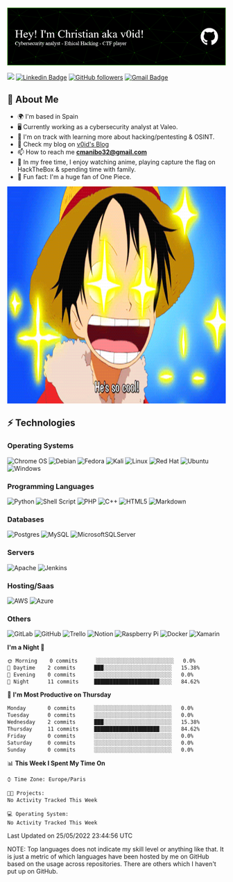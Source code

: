 ![Header](img/github-header-image.png)



![](https://komarev.com/ghpvc/?username=voidpy) 
[![Linkedin Badge](https://img.shields.io/badge/-christianmanalo-blue?style=flat-square&logo=Linkedin&logoColor=white&link=https://www.linkedin.com/in/christianmanalo/)](https://www.linkedin.com/in/christianmanalo/) 
[![GitHub followers](https://img.shields.io/github/followers/v0idpy?label=Follow&style=social)](https://github.com/v0idpy/?tab=follow)
[![Gmail Badge](https://img.shields.io/badge/-cmanibo32@gmail.com-c14438?style=flat-square&logo=Gmail&logoColor=white&link=mailto:cmanibo32@gmail.com)](mailto:cmanibo32@gmail.com)

## 👾  About Me

* 🌍  I'm based in Spain
* 🖥️ Currently working as a cybersecurity analyst at Valeo.
* 🧠  I'm on track with learning more about hacking/pentesting & OSINT.
* 💬 Check my blog on [v0id's Blog](https://v0idpy.github.io/)
* 📫 How to reach me **cmanibo32@gmail.com**
* 🚀  In my free time, I enjoy watching anime, playing capture the flag on HackTheBox & spending time with family.
* 🎉 Fun fact: I'm a huge fan of One Piece.

<img align="center" alt="GIF" src="img/luffy.gif" width="850" height="500" />

## ⚡ Technologies

### Operating Systems
![Chrome OS](https://img.shields.io/badge/chrome%20os-3d89fc?style=for-the-badge&logo=google%20chrome&logoColor=white)
![Debian](https://img.shields.io/badge/Debian-D70A53?style=for-the-badge&logo=debian&logoColor=white)
![Fedora](https://img.shields.io/badge/Fedora-294172?style=for-the-badge&logo=fedora&logoColor=white)
![Kali](https://img.shields.io/badge/Kali-268BEE?style=for-the-badge&logo=kalilinux&logoColor=white)
![Linux](https://img.shields.io/badge/Linux-FCC624?style=for-the-badge&logo=linux&logoColor=black)
![Red Hat](https://img.shields.io/badge/Red%20Hat-EE0000?style=for-the-badge&logo=redhat&logoColor=white)
![Ubuntu](https://img.shields.io/badge/Ubuntu-E95420?style=for-the-badge&logo=ubuntu&logoColor=white)
![Windows](https://img.shields.io/badge/Windows-0078D6?style=for-the-badge&logo=windows&logoColor=white)

### Programming Languages 
![Python](https://img.shields.io/badge/python-3670A0?style=for-the-badge&logo=python&logoColor=ffdd54)
![Shell Script](https://img.shields.io/badge/shell_script-%23121011.svg?style=for-the-badge&logo=gnu-bash&logoColor=white)
![PHP](https://img.shields.io/badge/php-%23777BB4.svg?style=for-the-badge&logo=php&logoColor=white)
![C++](https://img.shields.io/badge/c++-%2300599C.svg?style=for-the-badge&logo=c%2B%2B&logoColor=white)
![HTML5](https://img.shields.io/badge/html5-%23E34F26.svg?style=for-the-badge&logo=html5&logoColor=white)
![Markdown](https://img.shields.io/badge/markdown-%23000000.svg?style=for-the-badge&logo=markdown&logoColor=white)

### Databases
![Postgres](https://img.shields.io/badge/postgres-%23316192.svg?style=for-the-badge&logo=postgresql&logoColor=white)
![MySQL](https://img.shields.io/badge/mysql-%2300f.svg?style=for-the-badge&logo=mysql&logoColor=white)
![MicrosoftSQLServer](https://img.shields.io/badge/Microsoft%20SQL%20Sever-CC2927?style=for-the-badge&logo=microsoft%20sql%20server&logoColor=white)

### Servers
![Apache](https://img.shields.io/badge/apache-%23D42029.svg?style=for-the-badge&logo=apache&logoColor=white)
![Jenkins](https://img.shields.io/badge/jenkins-%232C5263.svg?style=for-the-badge&logo=jenkins&logoColor=white)

### Hosting/Saas 
![AWS](https://img.shields.io/badge/AWS-%23FF9900.svg?style=for-the-badge&logo=amazon-aws&logoColor=white)
![Azure](https://img.shields.io/badge/azure-%230072C6.svg?style=for-the-badge&logo=microsoftazure&logoColor=white)

### Others
![GitLab](https://img.shields.io/badge/gitlab-%23181717.svg?style=for-the-badge&logo=gitlab&logoColor=white)
![GitHub](https://img.shields.io/badge/github-%23121011.svg?style=for-the-badge&logo=github&logoColor=white)
![Trello](https://img.shields.io/badge/Trello-%23026AA7.svg?style=for-the-badge&logo=Trello&logoColor=white)
![Notion](https://img.shields.io/badge/Notion-%23000000.svg?style=for-the-badge&logo=notion&logoColor=white)
![Raspberry Pi](https://img.shields.io/badge/-RaspberryPi-C51A4A?style=for-the-badge&logo=Raspberry-Pi)
![Docker](https://img.shields.io/badge/docker-%230db7ed.svg?style=for-the-badge&logo=docker&logoColor=white)
![Xamarin](https://img.shields.io/badge/Xamarin-3199DC?style=for-the-badge&logo=xamarin&logoColor=white)

<!-- BLOG-POST-LIST:START -->
<!-- BLOG-POST-LIST:END -->


<!--START_SECTION:waka-->
**I'm a Night 🦉** 

```text
🌞 Morning    0 commits      ░░░░░░░░░░░░░░░░░░░░░░░░░   0.0% 
🌆 Daytime    2 commits      ███░░░░░░░░░░░░░░░░░░░░░░   15.38% 
🌃 Evening    0 commits      ░░░░░░░░░░░░░░░░░░░░░░░░░   0.0% 
🌙 Night      11 commits     █████████████████████░░░░   84.62%

```
📅 **I'm Most Productive on Thursday** 

```text
Monday       0 commits      ░░░░░░░░░░░░░░░░░░░░░░░░░   0.0% 
Tuesday      0 commits      ░░░░░░░░░░░░░░░░░░░░░░░░░   0.0% 
Wednesday    2 commits      ███░░░░░░░░░░░░░░░░░░░░░░   15.38% 
Thursday     11 commits     █████████████████████░░░░   84.62% 
Friday       0 commits      ░░░░░░░░░░░░░░░░░░░░░░░░░   0.0% 
Saturday     0 commits      ░░░░░░░░░░░░░░░░░░░░░░░░░   0.0% 
Sunday       0 commits      ░░░░░░░░░░░░░░░░░░░░░░░░░   0.0%

```


📊 **This Week I Spent My Time On** 

```text
⌚︎ Time Zone: Europe/Paris

🐱‍💻 Projects: 
No Activity Tracked This Week

💻 Operating System: 
No Activity Tracked This Week

```


 Last Updated on 25/05/2022 23:44:56 UTC
<!--END_SECTION:waka-->

NOTE: Top languages does not indicate my skill level or anything like that. It is just a metric of which languages have been hosted by me on GitHub based on the usage across repositories. There are others which I haven't put up on GitHub.
